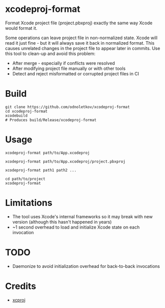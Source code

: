 # xcodeproj-format

Format Xcode project file (project.pbxproj) exactly the same way Xcode would
format it.

Some operations can leave project file in non-normalized state. Xcode will read
it just fine - but it will always save it back in normalized format. This
causes unrelated changes in the project file to appear later in commits. Use
this tool to clean-up and avoid this problem:

* After merge - especially if conflicts were resolved
* After modifying project file manually or with other tools
* Detect and reject misformatted or corrupted project files in CI

# Build

    git clone https://github.com/odnoletkov/xcodeproj-format
    cd xcodeproj-format
    xcodebuild
    # Produces build/Release/xcodeproj-format

# Usage

```
xcodeproj-format path/to/App.xcodeproj
```
```
xcodeproj-format path/to/App.xcodeproj/project.pbxproj
```
```
xcodeproj-format path1 path2 ...
```
```
cd path/to/project
xcodeproj-format
```

# Limitations

* The tool uses Xcode's internal frameworks so it may break with new version
  (although this hasn't happened in years)
* ~1 second overhead to load and initialize Xcode state on each invocation

# TODO

* Daemonize to avoid initialization overhead for back-to-back invocations

# Credits

* [xcproj](https://github.com/0xced/xcproj)
